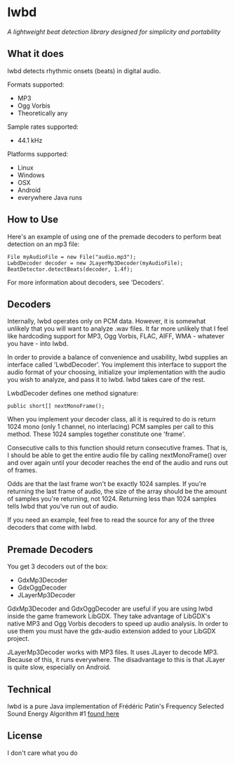 lwbd
====

*A lightweight beat detection library designed for simplicity and*
*portability*

What it does
------------
lwbd detects rhythmic onsets (beats) in digital audio.

Formats supported:
- MP3
- Ogg Vorbis
- Theoretically any

Sample rates supported:
- 44.1 kHz

Platforms supported:
- Linux
- Windows
- OSX
- Android
- everywhere Java runs

How to Use
----------
Here's an example of using one of the premade decoders to perform
beat detection on an mp3 file:

```
File myAudioFile = new File("audio.mp3");
LwbdDecoder decoder = new JLayerMp3Decoder(myAudioFile);
BeatDetector.detectBeats(decoder, 1.4f);
```

For more information about decoders, see 'Decoders'.

Decoders
--------
Internally, lwbd operates only on PCM data. However, it is somewhat
unlikely that you will want to analyze .wav files. It far more unlikely
that I feel like hardcoding support for MP3, Ogg Vorbis, FLAC, AIFF,
WMA - whatever you have - into lwbd.
 
In order to provide a balance of convenience and usability, lwbd
supplies an interface called 'LwbdDecoder'. You implement this interface
to support the audio format of your choosing, initialize your
implementation with the audio you wish to analyze, and pass it to lwbd.
lwbd takes care of the rest.

LwbdDecoder defines one method signature:

```
public short[] nextMonoFrame();
```

When you implement your decoder class, all it is required to do is
return 1024 mono (only 1 channel, no interlacing) PCM samples per call
to this method. These 1024 samples together constitute one 'frame'.

Consecutive calls to this function should return consecutive frames.
That is, I should be able to get the entire audio file by calling
nextMonoFrame() over and over again until your decoder reaches the end
of the audio and runs out of frames.

Odds are that the last frame won't be exactly 1024 samples. If you're
returning the last frame of audio, the size of the array should be
the amount of samples you're returning, not 1024. Returning less than
1024 samples tells lwbd that you've run out of audio.

If you need an example, feel free to read the source for any of the
three decoders that come with lwbd.

Premade Decoders
----------------------
You get 3 decoders out of the box:
- GdxMp3Decoder
- GdxOggDecoder
- JLayerMp3Decoder

GdxMp3Decoder and GdxOggDecoder are useful if you are using lwbd inside
the game framework LibGDX. They take advantage of LibGDX's native
MP3 and Ogg Vorbis decoders to speed up audio analysis. In order to
use them you must have the gdx-audio extension added to your LibGDX
project.

JLayerMp3Decoder works with MP3 files. It uses JLayer to decode MP3.
Because of this, it runs everywhere. The disadvantage to this is
that JLayer is quite slow, especially on Android.

Technical
---------
lwbd is a pure Java implementation of Frédéric Patin's Frequency
Selected Sound Energy Algorithm #1 [found here](
http://www.flipcode.com/misc/BeatDetectionAlgorithms.pdf)

License
-------
I don't care what you do

